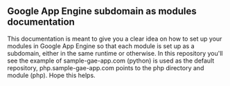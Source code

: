 ## Google App Engine subdomain as modules documentation

This documentation is meant to give you a clear idea on how to set up your modules in Google App Engine so that each module is set up as a subdomain, either in the same runtime or otherwise. In this repository you'll see the example of sample-gae-app.com (python) is used as the default repository, php.sample-gae-app.com points to the php directory and module (php). Hope this helps.